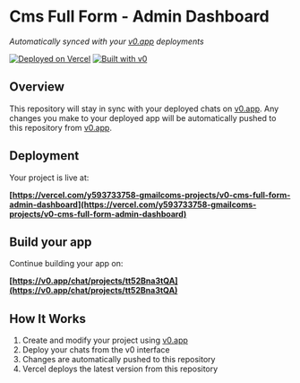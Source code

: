 # Cms Full Form - Admin Dashboard

*Automatically synced with your [v0.app](https://v0.app) deployments*

[![Deployed on Vercel](https://img.shields.io/badge/Deployed%20on-Vercel-black?style=for-the-badge&logo=vercel)](https://vercel.com/y593733758-gmailcoms-projects/v0-cms-full-form-admin-dashboard)
[![Built with v0](https://img.shields.io/badge/Built%20with-v0.app-black?style=for-the-badge)](https://v0.app/chat/projects/tt52Bna3tQA)

## Overview

This repository will stay in sync with your deployed chats on [v0.app](https://v0.app).
Any changes you make to your deployed app will be automatically pushed to this repository from [v0.app](https://v0.app).

## Deployment

Your project is live at:

**[https://vercel.com/y593733758-gmailcoms-projects/v0-cms-full-form-admin-dashboard](https://vercel.com/y593733758-gmailcoms-projects/v0-cms-full-form-admin-dashboard)**

## Build your app

Continue building your app on:

**[https://v0.app/chat/projects/tt52Bna3tQA](https://v0.app/chat/projects/tt52Bna3tQA)**

## How It Works

1. Create and modify your project using [v0.app](https://v0.app)
2. Deploy your chats from the v0 interface
3. Changes are automatically pushed to this repository
4. Vercel deploys the latest version from this repository